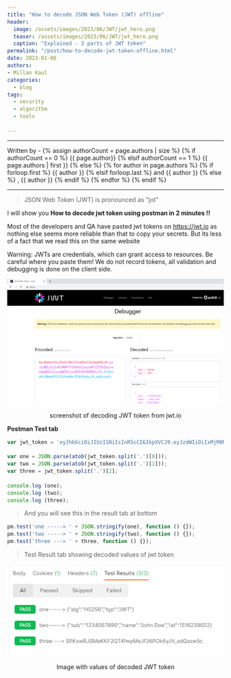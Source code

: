 ```yaml
---
title: "How to decode JSON Web Token (JWT) offline"
header:
  image: /assets/images/2023/06/JWT/jwt_hero.png
  teaser: /assets/images/2023/06/JWT/jwt_hero.png
  caption: "Explained - 3 parts of JWT token"
permalink: "/post/how-to-decode-jwt-token-offline.html"
date: 2023-01-06
authors:
- Millan Kaul
categories:
  - blog
tags:
  - security
  - algorithm
  - tools
  
---
```


<hr>
<p>
 Written by -
{% assign authorCount = page.authors | size %}
{% if authorCount == 0 %}
   {{ page.author}}
{% elsif authorCount == 1 %}
    {{ page.authors | first }}         
{% else %}
    {% for author in page.authors %}
        {% if forloop.first %}
            {{ author }}
        {% elsif forloop.last %}
            and {{ author }}
        {% else %}
            , {{ author }}
        {% endif %}
    {% endfor %}
{% endif %}
</p>

<hr>


> JSON Web Token (JWT) is pronounced as "jot"

I will show you **How to decode jwt token using postman in 2 minutes !!**

Most of the developers and QA have pasted jwt tokens on https://jwt.io as nothing else seems more reliable than that to copy your secrets.
But its less of a fact that we read this on the same website

Warning: JWTs are credentials, which can grant access to resources. Be careful where you paste them! We do not record tokens, all validation and debugging is done on the client side.

![jwt.io screenshot](/assets/images/2023/06/JWT/jwt_io_ui.png)
<figcaption align = "center">screenshot of decoding JWT token from jwt.io</figcaption> 


**Postman Test tab**

```javascript
var jwt_token = 'eyJhbGciOiJIUzI1NiIsInR5cCI6IkpXVCJ9.eyJzdWIiOiIxMjM0NTY3ODkwIiwibmFtZSI6IkpvaG4gRG9lIiwiaWF0IjoxNTE2MjM5MDIyfQ.SflKxwRJSMeKKF2QT4fwpMeJf36POk6yJV_adQssw5c'

var one = JSON.parse(atob(jwt_token.split('.')[0]));
var two = JSON.parse(atob(jwt_token.split('.')[1]));
var three = jwt_token.split('.')[2];

console.log (one);
console.log (two);
console.log (three);
```

> And you will see this in the result tab at bottom

```javascript
pm.test('one -----> ' + JSON.stringify(one), function () {});
pm.test('two -----> ' + JSON.stringify(two), function () {});
pm.test('three ---> ' + three, function () {});
```

> Test Result tab showing decoded values of jwt token 

![Test results of decoded jwt token](/assets/images/2023/06/JWT/jwt_test_result.png)
<figcaption align = "center">Image with values of decoded JWT token</figcaption> 
